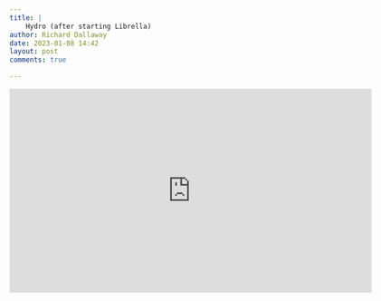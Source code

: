 ```yaml
---
title: |
    Hydro (after starting Librella)
author: Richard Dallaway
date: 2023-01-08 14:42
layout: post
comments: true

---
```


<iframe src="https://player.vimeo.com/video/787319821?h=f9c949c60d" width="640" height="360" frameborder="0" allow="autoplay; fullscreen; picture-in-picture" allowfullscreen></iframe>

